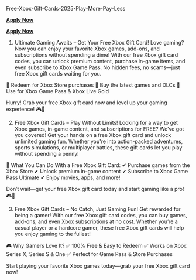  Free-Xbox-Gift-Cards-2025-Play-More-Pay-Less

 **[Apply Now](https://giftcardzero.com/xbox3/)**

 **[Apply Now](https://giftcardzero.com/xbox3/)**

 
1. Ultimate Gaming Awaits – Get Your Free Xbox Gift Card!
Love gaming? Now you can enjoy your favorite Xbox games, add-ons, and subscriptions without spending a dime! With our free Xbox gift card codes, you can unlock premium content, purchase in-game items, and even subscribe to Xbox Game Pass. No hidden fees, no scams—just free Xbox gift cards waiting for you.

🔹 Redeem for Xbox Store purchases
🔹 Buy the latest games and DLCs
🔹 Use for Xbox Game Pass & Xbox Live Gold

Hurry! Grab your free Xbox gift card now and level up your gaming experience! 🎮💸

2. Free Xbox Gift Cards – Play Without Limits!
Looking for a way to get Xbox games, in-game content, and subscriptions for FREE? We’ve got you covered! Get your hands on a free Xbox gift card and unlock unlimited gaming fun. Whether you're into action-packed adventures, sports simulations, or multiplayer battles, these gift cards let you play without spending a penny!

🎁 What You Can Do With a Free Xbox Gift Card:
✔ Purchase games from the Xbox Store
✔ Unlock premium in-game content
✔ Subscribe to Xbox Game Pass Ultimate
✔ Enjoy movies, apps, and more!

Don’t wait—get your free Xbox gift card today and start gaming like a pro! 🎮🚀

3. Free Xbox Gift Cards – No Catch, Just Gaming Fun!
Get rewarded for being a gamer! With our free Xbox gift card codes, you can buy games, add-ons, and even Xbox subscriptions at no cost. Whether you’re a casual player or a hardcore gamer, these free Xbox gift cards will help you enjoy gaming to the fullest!

🎮 Why Gamers Love It?
✅ 100% Free & Easy to Redeem
✅ Works on Xbox Series X, Series S & One
✅ Perfect for Game Pass & Store Purchases

Start playing your favorite Xbox games today—grab your free Xbox gift card now!


